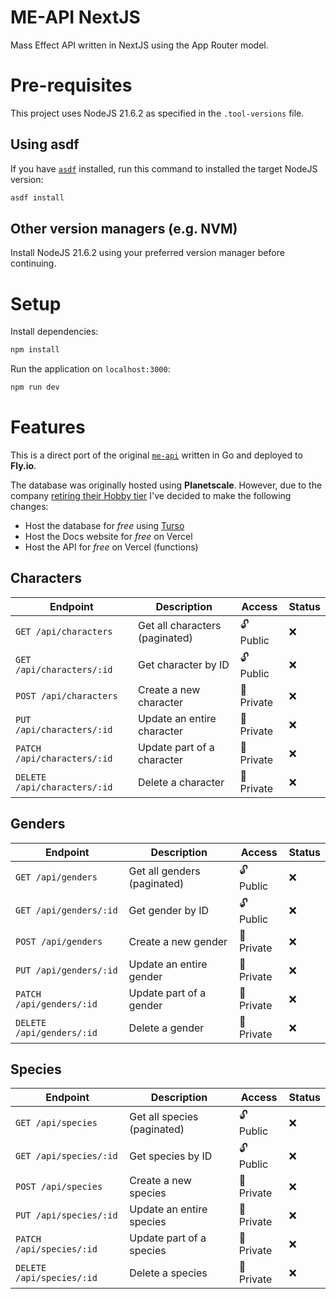 # ME-API NextJS

Mass Effect API written in NextJS using the App Router model.

# Pre-requisites
This project uses NodeJS 21.6.2 as specified in the `.tool-versions` file.

## Using asdf
If you have [`asdf`](https://asdf-vm.com/) installed, run this command to installed the target NodeJS version:

```bash
asdf install
```

## Other version managers (e.g. NVM)
Install NodeJS 21.6.2 using your preferred version manager before continuing.

# Setup
Install dependencies:

```bash
npm install
```

Run the application on `localhost:3000`:

```bash
npm run dev
```

# Features
This is a direct port of the original [`me-api`](https://github.com/NJWong/me-api) written in Go and deployed to **Fly.io**.

The database was originally hosted using **Planetscale**. However, due to the company [retiring their Hobby tier](https://planetscale.com/blog/planetscale-forever) I've decided to make the following changes:

* Host the database for *free* using [Turso](https://turso.tech/)
* Host the Docs website for *free* on Vercel
* Host the API for *free* on Vercel (functions)

## Characters
| Endpoint | Description | Access | Status
| --- | --- | --- | ---
| `GET /api/characters` | Get all characters (paginated) | 🔓 Public | ❌
| `GET /api/characters/:id` | Get character by ID | 🔓 Public | ❌
| `POST /api/characters` | Create a new character | 🔐 Private | ❌
| `PUT /api/characters/:id` | Update an entire character | 🔐 Private | ❌
| `PATCH /api/characters/:id` | Update part of a character | 🔐 Private | ❌ 
| `DELETE /api/characters/:id` | Delete a character | 🔐 Private | ❌

## Genders
| Endpoint | Description | Access | Status
| --- | --- | --- | ---
| `GET /api/genders` | Get all genders (paginated) | 🔓 Public | ❌
| `GET /api/genders/:id` | Get gender by ID | 🔓 Public | ❌
| `POST /api/genders` | Create a new gender | 🔐 Private | ❌
| `PUT /api/genders/:id` | Update an entire gender | 🔐 Private | ❌
| `PATCH /api/genders/:id` | Update part of a gender | 🔐 Private | ❌ 
| `DELETE /api/genders/:id` | Delete a gender | 🔐 Private | ❌

## Species
| Endpoint | Description | Access | Status
| --- | --- | --- | ---
| `GET /api/species` | Get all species (paginated) | 🔓 Public | ❌
| `GET /api/species/:id` | Get species by ID | 🔓 Public | ❌
| `POST /api/species` | Create a new species | 🔐 Private | ❌
| `PUT /api/species/:id` | Update an entire species | 🔐 Private | ❌
| `PATCH /api/species/:id` | Update part of a species | 🔐 Private | ❌ 
| `DELETE /api/species/:id` | Delete a species | 🔐 Private | ❌